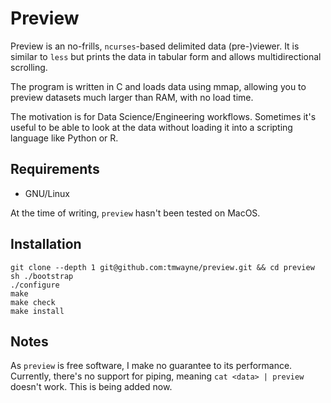 # Preview

Preview is an no-frills, `ncurses`-based delimited data (pre-)viewer. 
It is similar to `less` but prints the data in tabular form and allows 
multidirectional scrolling.

The program is written in C and loads data using mmap, allowing you to preview 
datasets much larger than RAM, with no load time.

The motivation is for Data Science/Engineering workflows. Sometimes
it's useful to be able to look at the data without loading it into a
scripting language like Python or R. 

## Requirements

- GNU/Linux

At the time of writing, `preview` hasn't been tested on MacOS.

## Installation

```
git clone --depth 1 git@github.com:tmwayne/preview.git && cd preview
sh ./bootstrap
./configure
make
make check
make install
```

## Notes

As `preview` is free software, I make no guarantee to its performance.
Currently, there's no support for piping, meaning `cat <data> | preview`
doesn't work. This is being added now.
